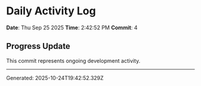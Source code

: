 # Daily Activity Log

**Date**: Thu Sep 25 2025
**Time**: 2:42:52 PM
**Commit**: 4

## Progress Update

This commit represents ongoing development activity.

---
Generated: 2025-10-24T19:42:52.329Z
